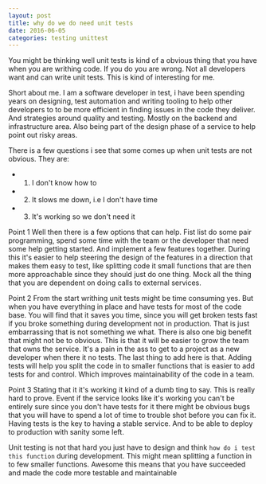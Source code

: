 ```yaml
---
layout: post
title: why do we do need unit tests
date: 2016-06-05
categories: testing unittest
---
```



You might be thinking well unit tests is kind of a obvious thing that you have when you are
writhing code. If you do you are wrong. Not all developers want and can write unit tests.
This is kind of interesting for me.

Short about me. I am a software developer in test, i have been spending years on designing,
test automation and writing tooling to help other developers to to be more efficient in
finding issues in the code they deliver. And strategies around quality and testing. Mostly
on the backend and infrastructure area. Also being part of the design phase of a service
to help point out risky areas.

There is a few questions i see that some comes up when unit tests are not obvious. They are:
- 1. I don't know how to
- 2. It slows me down, i.e I don't have time
- 3. It's working so we don't need it

Point 1
Well then there is a few options that can help. Fist list do some pair programming, spend
some time with the team or the developer that need some help getting started. And implement
a few features together. During this it's easier to help steering the design of the features
in a direction that makes them easy to test, like splitting code it small functions that are
then more approachable since they should just do one thing. Mock all the thing that you are
dependent on doing calls to external services.

Point 2
From the start writhing unit tests might be time consuming yes. But when you have everything
in place and have tests for most of the code base. You will find that it saves you time, since 
you will get broken tests fast if you broke something during development not in production. That
is just embarrassing that is not something we what. There is also one big benefit that might not
be to obvious. This is that it will be easier to grow the team that owns the service. It's a pain
in the ass to get to a project as a new developer when there it no tests. The last thing to add 
here is that. Adding tests will help you split the code in to smaller functions that is easier
to add tests for and control. Which improves maintainability of the code in a team.

Point 3
Stating that it it's working it kind of a dumb ting to say. This is really hard to prove. 
Event if the service looks like it's working you can't be entirely sure since you don't have
tests for it there might be obvious bugs that you will have to spend a lot of time to
trouble shot before you can fix it. Having tests is the key to having a stable service. And
to be able to deploy to production with sanity some left.

Unit testing is not that hard you just have to design and think `how do i test this function`
during development. This might mean splitting a function in to few smaller functions.
Awesome this means that you have succeeded and made the code more testable and maintainable

